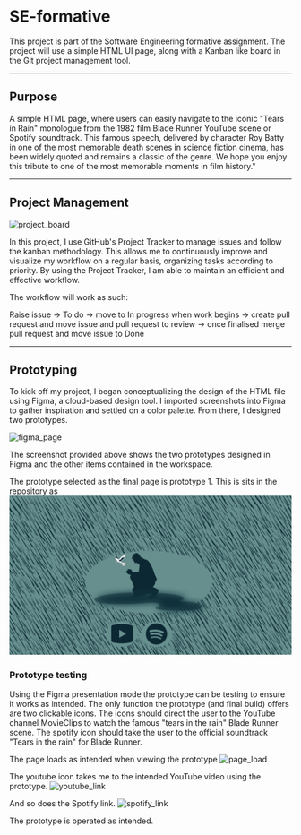# SE-formative
This project is part of the Software Engineering formative assignment. The project will use a simple HTML UI page, along with a Kanban like board in the Git project management tool. 

---

## Purpose

A simple HTML page, where users can easily navigate to the iconic "Tears in Rain" monologue from the 1982 film Blade Runner YouTube scene or Spotify soundtrack. This famous speech, delivered by character Roy Batty in one of the most memorable death scenes in science fiction cinema, has been widely quoted and remains a classic of the genre. We hope you enjoy this tribute to one of the most memorable moments in film history."

---

## Project Management 

![project_board](https://user-images.githubusercontent.com/120586818/208093458-a39e1d39-00d8-472a-bdbd-2a5a88196d9c.png)
    
In this project, I use GitHub's Project Tracker to manage issues and follow the kanban methodology. This allows me to continuously improve and visualize my workflow on a regular basis, organizing tasks according to priority. By using the Project Tracker, I am able to maintain an efficient and effective workflow.

The workflow will work as such:

Raise issue -> To do -> move to In progress when work begins -> create pull request and move issue and pull request to review -> once finalised merge pull request and move issue to Done

---

## Prototyping

To kick off my project, I began conceptualizing the design of the HTML file using Figma, a cloud-based design tool. I imported screenshots into Figma to gather inspiration and settled on a color palette. From there, I designed two prototypes.

![figma_page](https://user-images.githubusercontent.com/120586818/208135472-b44a2807-f4d3-40ac-b1ba-0f9f1c4875a8.png)

The screenshot provided above shows the two prototypes designed in Figma and the other items contained in the workspace.

The prototype selected as the final page is prototype 1. This is sits in the repository as ![Prototype.png](https://github.com/lford93/SE-formative/blob/main/Prototype%201.png)

### Prototype testing

Using the Figma presentation mode the prototype can be testing to ensure it works as intended. The only function the prototype (and final build) offers are two clickable icons. The icons should direct the user to the YouTube channel MovieClips to watch the famous "tears in the rain" Blade Runner scene. The spotify icon should take the user to the official soundtrack "Tears in the rain" for Blade Runner.

The page loads as intended when viewing the prototype
![page_load](https://user-images.githubusercontent.com/120586818/208153646-bab89c4f-d502-4327-a7f5-6b74ae98ac94.png)

The youtube icon takes me to the intended YouTube video using the prototype.
![youtube_link](https://user-images.githubusercontent.com/120586818/208153841-27751115-3681-4471-b9a6-7523b9734602.png)

And so does the Spotify link.
![spotify_link](https://user-images.githubusercontent.com/120586818/208153947-4a95e43a-6008-46c4-b4e0-2dac023ff59d.png)


The prototype is operated as intended.
